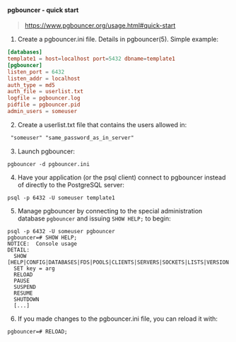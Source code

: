 #### pgbouncer - quick start
> https://www.pgbouncer.org/usage.html#quick-start


1. Create a pgbouncer.ini file. Details in pgbouncer(5). Simple example:

```conf
[databases]
template1 = host=localhost port=5432 dbname=template1
[pgbouncer]
listen_port = 6432
listen_addr = localhost
auth_type = md5
auth_file = userlist.txt
logfile = pgbouncer.log
pidfile = pgbouncer.pid
admin_users = someuser
```

2. Create a userlist.txt file that contains the users allowed in:
```txt
 "someuser" "same_password_as_in_server"
```

3. Launch pgbouncer:
```shell
pgbouncer -d pgbouncer.ini
```

4. Have your application (or the psql client) connect to pgbouncer instead of directly to the PostgreSQL server:
```shell
psql -p 6432 -U someuser template1
```

5. Manage pgbouncer by connecting to the special administration database `pgbouncer` and issuing `SHOW HELP;` to begin:

```shell
psql -p 6432 -U someuser pgbouncer
pgbouncer=# SHOW HELP;
NOTICE:  Console usage
DETAIL:
  SHOW [HELP|CONFIG|DATABASES|FDS|POOLS|CLIENTS|SERVERS|SOCKETS|LISTS|VERSION|...]
  SET key = arg
  RELOAD
  PAUSE
  SUSPEND
  RESUME
  SHUTDOWN
  [...]
```

6. If you made changes to the pgbouncer.ini file, you can reload it with:
```shell
pgbouncer=# RELOAD;
```